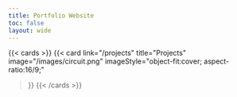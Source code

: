 ```yaml
---
title: Portfolio Website
toc: false
layout: wide
---
```


{{< cards >}}
  {{< card
        link="/projects"
        title="Projects"
        image="/images/circuit.png"
        imageStyle="object-fit:cover; aspect-ratio:16/9;"
  >}}
{{< /cards >}}